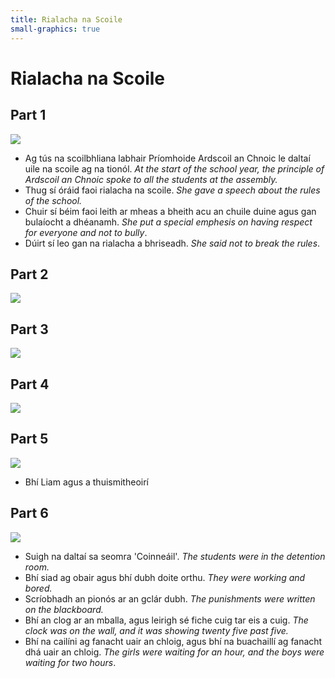 ```yaml
---
title: Rialacha na Scoile
small-graphics: true
---
```

# Rialacha na Scoile

## Part 1

![](https://screenshotscdn.firefoxusercontent.com/images/398e703d-d8f5-45f3-8192-d76deb12c2ae.png)

* Ag tús na scoilbhliana labhair Príomhoide Ardscoil an Chnoic le daltaí uile na scoile ag na tionól. *At the start of the school year, the principle of Ardscoil an Chnoic spoke to all the students at the assembly.* 
* Thug sí óráid faoi rialacha na scoile. *She gave a speech about the rules of the school.*
* Chuir sí béim faoi leith ar mheas a bheith acu an chuile duine agus gan bulaíocht a dhéanamh. *She put a special emphesis on having respect for everyone and not to bully*. 
* Dúirt sí leo gan na rialacha a bhriseadh. *She said not to break the rules*.

## Part 2

![](https://screenshotscdn.firefoxusercontent.com/images/2c0f8ce5-00cd-4204-b086-d131c33ba035.png)

## Part 3

![](https://screenshotscdn.firefoxusercontent.com/images/7f9383d8-9314-4a32-96b5-5f4f62ca7668.png)

## Part 4

![](https://screenshotscdn.firefoxusercontent.com/images/02ab3401-d9ea-41d3-8d51-a059b9612ff2.png)

## Part 5

![](https://screenshotscdn.firefoxusercontent.com/images/ffe17089-d615-4e07-b320-623553141751.png)

* Bhí Liam agus a thuismitheoirí

## Part 6

![](https://screenshotscdn.firefoxusercontent.com/images/c5a91cd1-6244-4dbc-ae7d-a5a0e80934b4.png)

* Suigh na daltaí sa seomra 'Coinneáil'. *The students were in the detention room.*
* Bhí siad ag obair agus bhí dubh doite orthu. *They were working and bored.*
* Scríobhadh an pionós ar an gclár dubh.  *The punishments were written on the blackboard.*
* Bhí an clog ar an mballa, agus leirigh sé fiche cuig tar eis a cuig. *The clock was on the wall, and it was showing twenty five past five.*
* Bhí na cailíni ag fanacht uair an chloig, agus bhí na buachaillí ag fanacht dhá uair an chloig. *The girls were waiting for an hour, and the boys were waiting for two hours*.